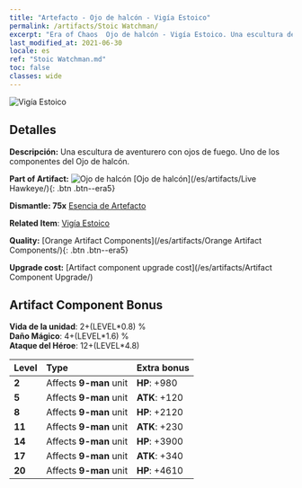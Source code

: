 ```yaml
---
title: "Artefacto - Ojo de halcón - Vigía Estoico"
permalink: /artifacts/Stoic Watchman/
excerpt: "Era of Chaos  Ojo de halcón - Vigía Estoico. Una escultura de aventurero con ojos de fuego. Uno de los componentes del Ojo de halcón."
last_modified_at: 2021-06-30
locale: es
ref: "Stoic Watchman.md"
toc: false
classes: wide
---
```


 ![Vigía Estoico](/images/t/artifact_40332.png)



## Detalles

 **Descripción:** Una escultura de aventurero con ojos de fuego. Uno de los componentes del Ojo de halcón.

 **Part of Artifact:** ![Ojo de halcón](/images/t/icon_artifact_33.png) [Ojo de halcón](/es/artifacts/Live Hawkeye/){: .btn .btn--era5}

 **Dismantle: 75x** [Esencia de Artefacto](/ItemsES/con_905/)

 **Related Item**: [Vigía Estoico](/ItemsES/art_133/)

 **Quality:** [Orange Artifact Components](/es/artifacts/Orange Artifact Components/){: .btn .btn--era5}

 **Upgrade cost:** [Artifact component upgrade cost](/es/artifacts/Artifact Component Upgrade/)

## Artifact Component Bonus

  **Vida de la unidad**: 2+(LEVEL\*0.8) %<br/>**Daño Mágico**: 4+(LEVEL\*1.6) %<br/>**Ataque del Héroe**: 12+(LEVEL\*4.8)

  |  Level  | Type |    Extra bonus  | 
  |:--------|:-----|:----------------| 
  | **2** | Affects **9-man** unit | **HP**: +980 | 
  | **5** | Affects **9-man** unit | **ATK**: +120 | 
  | **8** | Affects **9-man** unit | **HP**: +2120 | 
  | **11** | Affects **9-man** unit | **ATK**: +230 | 
  | **14** | Affects **9-man** unit | **HP**: +3900 | 
  | **17** | Affects **9-man** unit | **ATK**: +340 | 
  | **20** | Affects **9-man** unit | **HP**: +4610 | 
